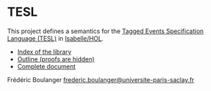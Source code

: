 TESL
===================

This project defines a semantics for the [Tagged Events Specification Language (TESL)](http://wdi.centralesupelec.fr/software/TESL/) in   [Isabelle/HOL](http://isabelle.in.tum.de/).

* [Index of the library](https://frederic-boulanger-ups.github.io/TESL/index.html)
* [Outline (proofs are hidden)](https://frederic-boulanger-ups.github.io/TESL/outline.pdf)
* [Complete document](https://frederic-boulanger-ups.github.io/TESL/document.pdf)

Frédéric Boulanger <frederic.boulanger@universite-paris-saclay.fr>
